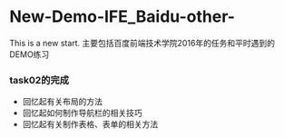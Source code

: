# New-Demo-IFE_Baidu-other-
This is a new start. 主要包括百度前端技术学院2016年的任务和平时遇到的DEMO练习

### task02的完成
- 回忆起有关布局的方法
- 回忆起如何制作导航栏的相关技巧
- 回忆起有关制作表格、表单的相关方法